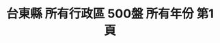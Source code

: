---
title: "台東縣 所有行政區 500盤 所有年份 第1頁"
description: "台東縣 所有行政區 500盤 所有年份 獲獎餐廳 第1頁"
keywords:
  - 美食競賽
  - 台灣美食
  - 美食精選
datePublished: "2025-06-30"
dateModified: "2025-07-02"
city: "台東縣"
district: "所有行政區"
award: "500盤"
year: "所有年份"
page: 1
count: 8

restaurants:
  - name: "日出禾作"
    city: "台東縣"
    district: "關山鎮"
    address: "台東縣關山鎮"
    phone: "0934254225"
    geo: "23.00883812667777, 121.17446331185239"
    link: "台東縣/關山鎮/日出禾作"
    google_map: "https://maps.app.goo.gl/fcdGazZMM8UPkXPcA"
    footinder: "https://footinder.com.tw/%E5%8F%B0%E6%9D%B1%E7%B8%A3%E9%97%9C%E5%B1%B1%E9%8E%AE/75186/"
    award:
    - name: "500盤"
      year: "2024"
  - name: "特選海產店"
    city: "台東縣"
    district: "台東市"
    address: "台東縣台東市松江路一段32號"
    phone: "089281447"
    geo: "22.79272824285487, 121.18677965733524"
    link: "台東縣/台東市/特選海產店"
    google_map: "https://maps.app.goo.gl/mNZ21cmpXpzRBajz6"
    footinder: "https://footinder.com.tw/%E5%8F%B0%E6%9D%B1%E7%B8%A3%E5%8F%B0%E6%9D%B1%E5%B8%82/84983/"
    award:
    - name: "500盤"
      year: "2024"
  - name: "宏昌客家菜"
    city: "台東縣"
    district: "關山鎮"
    address: "台東縣關山鎮6號"
    phone: "0985697077"
    geo: "23.053307036580946, 121.16618398337785"
    link: "台東縣/關山鎮/宏昌客家菜"
    google_map: "https://maps.app.goo.gl/849MTramZnyJYS9w9"
    footinder: "https://footinder.com.tw/%E5%8F%B0%E6%9D%B1%E7%B8%A3%E9%97%9C%E5%B1%B1%E9%8E%AE/75200/"
    award:
    - name: "500盤"
      year: "2024"
  - name: "邱爸爸海味"
    city: "台東縣"
    district: "長濱鄉"
    address: "台東縣長濱鄉10之1號"
    phone: "089801432"
    geo: "23.243997774507985, 121.41648646516678"
    link: "台東縣/長濱鄉/邱爸爸海味"
    google_map: "https://maps.app.goo.gl/ZUF3ousv9tSUXHyi8"
    footinder: "https://footinder.com.tw/%E5%8F%B0%E6%9D%B1%E7%B8%A3%E9%95%B7%E6%BF%B1%E9%84%89/5699/"
    award:
    - name: "500盤"
      year: "2024"
  - name: "翠華小館 客家料理"
    city: "台東縣"
    district: "池上鄉"
    address: "台東縣池上鄉中山路237號"
    phone: "089863487"
    geo: "23.125247816251342, 121.21940281524563"
    link: "台東縣/池上鄉/翠華小館_客家料理"
    google_map: "https://maps.app.goo.gl/rY6rAEqsSkWJNnf28"
    footinder: "https://footinder.com.tw/%E5%8F%B0%E6%9D%B1%E7%B8%A3%E6%B1%A0%E4%B8%8A%E9%84%89/77682/"
    award:
    - name: "500盤"
      year: "2024"
  - name: "一品香海產"
    city: "台東縣"
    district: "台東市"
    address: "台東縣台東市福建路102號"
    phone: "089318142"
    geo: "22.75515165434561, 121.15505777426316"
    link: "台東縣/台東市/一品香海產"
    google_map: "https://maps.app.goo.gl/T7jL3cCTU7cp8WQw8"
    footinder: "https://footinder.com.tw/%E5%8F%B0%E6%9D%B1%E7%B8%A3%E5%8F%B0%E6%9D%B1%E5%B8%82/143457/"
    award:
    - name: "500盤"
      year: "2024"
  - name: "王群翔慢食家宴"
    city: "台東縣"
    district: "池上鄉"
    address: "台東縣池上鄉號"
    phone: "0935284305"
    geo: "23.09662678314054, 121.21867408671986"
    link: "台東縣/池上鄉/王群翔慢食家宴"
    google_map: "https://maps.app.goo.gl/JQAWDoGTA3m7ps3z9"
    footinder: "https://footinder.com.tw/%E5%8F%B0%E6%9D%B1%E7%B8%A3%E6%B1%A0%E4%B8%8A%E9%84%89/75372/"
    award:
    - name: "500盤"
      year: "2024"
  - name: "Sinasera 24(永久歇業)"
    city: "台東縣"
    district: "長濱鄉"
    address: "台東縣長濱鄉"
    phone: "089832558"
    geo: "23.277360797823285, 121.42279232649328"
    link: "台東縣/長濱鄉/Sinasera_24_永久歇業_"
    google_map: "https://maps.app.goo.gl/xv6yQbSDcU37Jksz9"
    footinder: "https://footinder.com.tw/%E5%8F%B0%E6%9D%B1%E7%B8%A3%E9%95%B7%E6%BF%B1%E9%84%89/5698/"
    award:
    - name: "500盤"
      year: "2024"
---